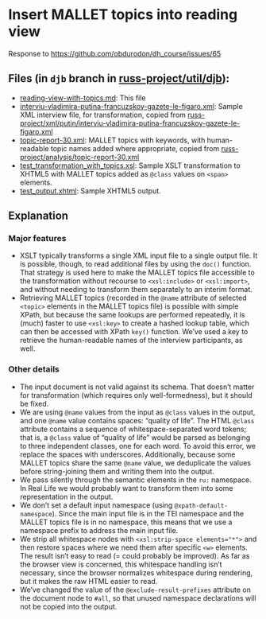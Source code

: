 # Insert MALLET topics into reading view

Response to <https://github.com/obdurodon/dh_course/issues/65>

## Files (in `djb` branch in [russ-project/util/djb](..)):

* [reading-view-with-topics.md](reading-view-with-topics.md): This file
* [interviu-vladimira-putina-francuzskoy-gazete-le-figaro.xml](interviu-vladimira-putina-francuzskoy-gazete-le-figaro.xml): Sample XML interview file, for transformation, copied from [russ-project/xml/putin/interviu-vladimira-putina-francuzskoy-gazete-le-figaro.xml](../../xml/putin/interviu-vladimira-putina-francuzskoy-gazete-le-figaro.xml)
* [topic-report-30.xml](topic-report-30.xml): MALLET topics with keywords, with human-readable topic names added where appropriate, copied from [russ-project/analysis/topic-report-30.xml](../../analysis/topic-report-30.xml)
* [test\_transformation\_with\_topics.xsl](test_transformation_with_topics.xsl): Sample XSLT transformation to XHTML5 with MALLET topics added as `@class` values on `<span>` elements.
* [test_output.xhtml](test_output.xhtml): Sample XHTML5 output.

## Explanation

### Major features

* XSLT typically transforms a single XML input file to a single output file. It is possible, though, to read additional files by using the `doc()` function. That strategy is used here to make the MALLET topics file accessible to the transformation without recourse to `<xsl:include>` or `<xsl:import>`, and without needing to transform them separately to an interim format.
* Retrieving MALLET topics (recorded in the `@name` attribute of selected `<topic>` elements in the MALLET topics file) is possible with simple XPath, but because the same lookups are performed repeatedly, it is (much) faster to use `<xsl:key>` to create a hashed lookup table, which can then be accessed with XPath `key()` function. We’ve used a key to retrieve the human-readable names of the interview participants, as well.

### Other details

* The input document is not valid against its schema. That doesn’t matter for transformation (which requires only well-formedness), but it should be fixed.
* We are using `@name` values from the input as `@class` values in the output, and one `@name` value contains spaces: “quality of life”. The HTML `@class` attribute contains a sequence of whitespace-separated word tokens; that is, a `@class` value of “quality of life” would be parsed as belonging to three independent classes, one for each word. To avoid this error, we replace the spaces with underscores. Additionally, because some MALLET topics share the same `@name` value, we deduplicate the values before string-joining them and writing them into the output.
* We pass silently through the semantic elements in the `ru:` namespace. In Real Life we would probably want to transform them into some representation in the output.
* We don’t set a default input namespace (using `@xpath-default-namespace`). Since the main input file is in the TEI namespace and the MALLET topics file is in no namespace, this means that we use a namespace prefix to address the main input file.
* We strip all whitespace nodes with `<xsl:strip-space elements="*">` and then restore spaces where we need them after specific `<w>` elements. The result isn’t easy to read (= could probably be improved). As far as the browser view is concerned, this whitespace handling isn’t necessary, since the browser normalizes whitespace during rendering, but it makes the raw HTML easier to read.
* We’ve changed the value of the `@exclude-result-prefixes` attribute on the document node to `#all`, so that unused namespace declarations will not be copied into the output.